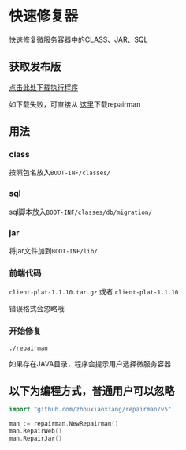 # 快速修复器

  快速修复微服务容器中的CLASS、JAR、SQL
  
## 获取发布版

  [点击此处下载执行程序](https://media.githubusercontent.com/media/zhouxiaoxiang/tools/main/repairman)

  如下载失败，可直接从 [这里](https://github.com/zhouxiaoxiang/tools/)下载repairman

## 用法

### class

  按照包名放入`BOOT-INF/classes/`

### sql

  sql脚本放入`BOOT-INF/classes/db/migration/`

### jar

  将jar文件加到`BOOT-INF/lib/`

### 前端代码

  `client-plat-1.1.10.tar.gz` 或者 `client-plat-1.1.10`
  
  错误格式会忽略哦

### 开始修复

  `./repairman`

  如果存在JAVA目录，程序会提示用户选择微服务容器

## 以下为编程方式，普通用户可以忽略

```go
import "github.com/zhouxiaoxiang/repairman/v5"

man := repairman.NewRepairman()
man.RepairWeb()
man.RepairJar()
```
